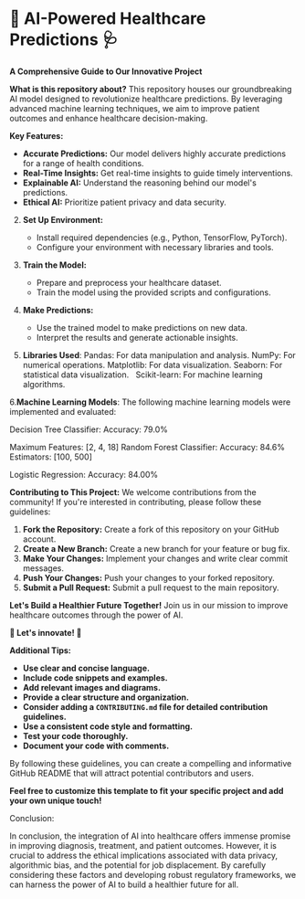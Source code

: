 # 🏥 AI-Powered Healthcare Predictions 🩺

**A Comprehensive Guide to Our Innovative Project**

**What is this repository about?** 
This repository houses our groundbreaking AI model designed to revolutionize healthcare predictions. By leveraging advanced machine learning techniques, we aim to improve patient outcomes and enhance healthcare decision-making.

**Key Features:**

* **Accurate Predictions:** Our model delivers highly accurate predictions for a range of health conditions. 
* **Real-Time Insights:** Get real-time insights to guide timely interventions. 
* **Explainable AI:** Understand the reasoning behind our model's predictions. 
* **Ethical AI:** Prioritize patient privacy and data security. 

2. **Set Up Environment:**
   * Install required dependencies (e.g., Python, TensorFlow, PyTorch).
   * Configure your environment with necessary libraries and tools.
3. **Train the Model:** 
   * Prepare and preprocess your healthcare dataset.
   * Train the model using the provided scripts and configurations.
4. **Make Predictions:**
   * Use the trained model to make predictions on new data.
   * Interpret the results and generate actionable insights.

5. **Libraries Used**:
     Pandas: For data manipulation and analysis.
     NumPy: For numerical operations.
     Matplotlib: For data visualization.
     Seaborn: For statistical data visualization.   
     Scikit-learn: For machine learning algorithms.   

6.**Machine Learning Models**:
The following machine learning models were implemented and evaluated:

  Decision Tree Classifier:
   Accuracy: 79.0%

  Maximum Features: [2, 4, 18]
  Random Forest Classifier:
  Accuracy: 84.6%
  Estimators: [100, 500]

  Logistic Regression:
  Accuracy: 84.00%

**Contributing to This Project:**
We welcome contributions from the community! If you're interested in contributing, please follow these guidelines:

1. **Fork the Repository:** Create a fork of this repository on your GitHub account.
2. **Create a New Branch:** Create a new branch for your feature or bug fix.
3. **Make Your Changes:** Implement your changes and write clear commit messages.
4. **Push Your Changes:** Push your changes to your forked repository.
5. **Submit a Pull Request:** Submit a pull request to the main repository.

**Let's Build a Healthier Future Together!** 
Join us in our mission to improve healthcare outcomes through the power of AI. 

**🚀 Let's innovate! 🚀**

**Additional Tips:**

* **Use clear and concise language.**
* **Include code snippets and examples.**
* **Add relevant images and diagrams.**
* **Provide a clear structure and organization.**
* **Consider adding a `CONTRIBUTING.md` file for detailed contribution guidelines.**
* **Use a consistent code style and formatting.**
* **Test your code thoroughly.**
* **Document your code with comments.**

By following these guidelines, you can create a compelling and informative GitHub README that will attract potential contributors and users.
 
**Feel free to customize this template to fit your specific project and add your own unique touch!**

Conclusion:

In conclusion, the integration of AI into healthcare offers immense promise in improving diagnosis, treatment, and patient outcomes. However, it is crucial to address the ethical implications associated with data privacy, algorithmic bias, and the potential for job displacement. By carefully considering these factors and developing robust regulatory frameworks, we can harness the power of AI to build a healthier future for all.
